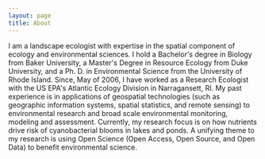```yaml
---
layout: page
title: About
---
```

I am a landscape ecologist with expertise in the spatial component of ecology and environmental sciences. I hold a Bachelor's degree in Biology from Baker University, a Master's Degree in Resource Ecology from Duke University, and a Ph. D. in Environmental Science from the University of Rhode Island. Since, May of 2006, I have worked as a Research Ecologist with the US EPA's Atlantic Ecology Division in Narragansett, RI.  My past experience is in applications of geospatial technologies (such as geographic information systems, spatial statistics, and remote sensing) to environmental research and broad scale environmental monitoring, modeling and assessment.  Currently, my research focus is on how nutrients drive risk of cyanobacterial blooms in lakes and ponds.  A unifying theme to my research is using Open Science (Open Access, Open Source, and Open Data) to benefit environmental science.

<!--
<img src="/public/images/jeff.png" style="align:center; height:150px;"/>
-->